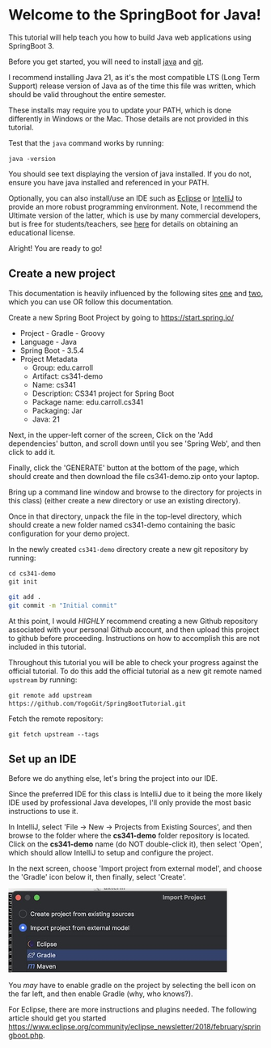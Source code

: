 # Welcome to the SpringBoot for Java!

This tutorial will help teach you how to build Java web applications using
SpringBoot 3.

Before you get started, you will need to install [java](https://www.oracle.com/java/technologies/downloads/) and [git](https://git-scm.com/downloads).

I recommend installing Java 21, as it's the most compatible LTS (Long Term Support)
release version of Java as of the time this file was written, which should
be valid throughout the entire semester.

These installs may require you to update your PATH, which is done differently
in Windows or the Mac. Those details are not provided in this tutorial.

Test that the `java` command works by running:

    java -version

You should see text displaying the version of java installed. If you do not,
ensure you have java installed and referenced in your PATH.

Optionally, you can also install/use an IDE such as [Eclipse](https://eclipseide.org/)
or [IntelliJ](https://www.jetbrains.com/idea/download/) to provide an more
robust programming environment. Note, I recommend the Ultimate version of the
latter, which is use by many commercial developers, but is free for
students/teachers, see [here](https://www.jetbrains.com/community/education/#students)
for details on obtaining an educational license.

Alright! You are ready to go!


Create a new project
--------------------

This documentation is heavily influenced by the following sites [one](https://spring.io/quickstart) and [two](https://spring.io/guides/gs/spring-boot/), which
you can use OR follow this documentation.

Create a new Spring Boot Project by going to <https://start.spring.io/>

* Project - Gradle - Groovy
* Language - Java
* Spring Boot - 3.5.4
* Project Metadata
  - Group: edu.carroll
  - Artifact: cs341-demo
  - Name: cs341
  - Description: CS341 project for Spring Boot
  - Package name: edu.carroll.cs341
  - Packaging: Jar
  - Java: 21

Next, in the upper-left corner of the screen, Click on the 'Add dependencies'
button, and scroll down until you see 'Spring Web', and then click to add it.

Finally, click the 'GENERATE' button at the bottom of the page, which should
create and then download the file cs341-demo.zip onto your laptop.

Bring up a command line window and browse to the directory for projects
in this class) (either create a new directory or use an existing directory).

Once in that directory, unpack the file in the top-level directory, which
should create a new folder named cs341-demo containing the basic configuration
for your demo project.

In the newly created `cs341-demo` directory create a new git repository by running:

    cd cs341-demo
    git init

```sh
git add .
git commit -m "Initial commit"
```

At this point, I would *HIGHLY* recommend creating a new Github repository
associated with your personal Github account, and then upload this project
to github before proceeding. Instructions on how to accomplish this are
not included in this tutorial.

Throughout this tutorial you will be able to check your progress against the
official tutorial.  To do this add the official tutorial as a new git remote
named `upstream` by running:

    git remote add upstream https://github.com/YogoGit/SpringBootTutorial.git


Fetch the remote repository:

    git fetch upstream --tags


Set up an IDE
-------------

Before we do anything else, let's bring the project into our IDE.

Since the preferred IDE for this class is IntelliJ due to it being the more
likely IDE used by professional Java developes, I'll only provide the
most basic instructions to use it.

In IntelliJ, select 'File -> New -> Projects from Existing Sources', and then
browse to the folder where the **cs341-demo** folder repository is located.
Click on the **cs341-demo** name (do NOT double-click it), then select
'Open', which should allow IntelliJ to setup and configure the project.

In the next screen, choose 'Import project from external model', and choose
the 'Gradle' icon below it, then finally, select 'Create'.

![Import Image](image/GradleImport.jpg?raw=true "GradleImport")

You *may* have to enable gradle on the project by selecting the bell icon
on the far left, and then enable Gradle (why, who knows?).

For Eclipse, there are more instructions and plugins needed. The following
article should get you started <https://www.eclipse.org/community/eclipse_newsletter/2018/february/springboot.php>.
